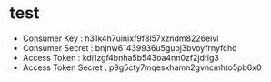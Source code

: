# test
- Consumer Key : h31k4h7uinixf9f8l57xzndm8226eivl
- Consumer Secret : bnjnw61439936u5gupj3bvoyfrnyfchq
- Access Token : kdi1zgf4bnha5b543oa4nn0zf2jdtig3
- Access Token Secret : p9g5cty7mqesxhamn2gvncmhto5pb6x0
